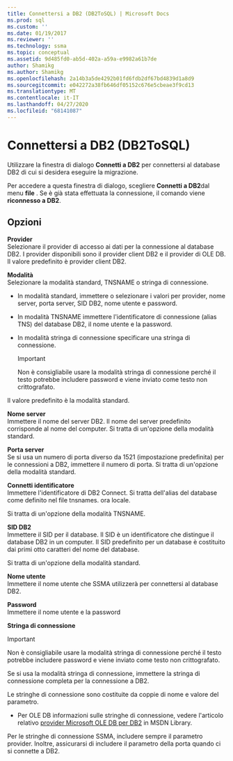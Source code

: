 ```yaml
---
title: Connettersi a DB2 (DB2ToSQL) | Microsoft Docs
ms.prod: sql
ms.custom: ''
ms.date: 01/19/2017
ms.reviewer: ''
ms.technology: ssma
ms.topic: conceptual
ms.assetid: 9d485fd0-ab5d-402a-a59a-e9982a61b7de
author: Shamikg
ms.author: Shamikg
ms.openlocfilehash: 2a14b3a5de4292b01fd6fdb2df67bd4839d1a8d9
ms.sourcegitcommit: e042272a38fb646df05152c676e5cbeae3f9cd13
ms.translationtype: MT
ms.contentlocale: it-IT
ms.lasthandoff: 04/27/2020
ms.locfileid: "68141087"
---
```

# <a name="connect-to-db2-db2tosql"></a>Connettersi a DB2 (DB2ToSQL)
Utilizzare la finestra di dialogo **Connetti a DB2** per connettersi al database DB2 di cui si desidera eseguire la migrazione.  
  
Per accedere a questa finestra di dialogo, scegliere **Connetti a DB2**dal menu **file** . Se è già stata effettuata la connessione, il comando viene **riconnesso a DB2**.  
  
## <a name="options"></a>Opzioni  
**Provider**  
Selezionare il provider di accesso ai dati per la connessione al database DB2. I provider disponibili sono il provider client DB2 e il provider di OLE DB. Il valore predefinito è provider client DB2.  
  
**Modalità**  
Selezionare la modalità standard, TNSNAME o stringa di connessione.  
  
-   In modalità standard, immettere o selezionare i valori per provider, nome server, porta server, SID DB2, nome utente e password.  
  
-   In modalità TNSNAME immettere l'identificatore di connessione (alias TNS) del database DB2, il nome utente e la password.  
  
-   In modalità stringa di connessione specificare una stringa di connessione.  
  
    > [!IMPORTANT]  
    > Non è consigliabile usare la modalità stringa di connessione perché il testo potrebbe includere password e viene inviato come testo non crittografato.  
  
Il valore predefinito è la modalità standard.  
  
**Nome server**  
Immettere il nome del server DB2. Il nome del server predefinito corrisponde al nome del computer. Si tratta di un'opzione della modalità standard.  
  
**Porta server**  
Se si usa un numero di porta diverso da 1521 (impostazione predefinita) per le connessioni a DB2, immettere il numero di porta. Si tratta di un'opzione della modalità standard.  
  
**Connetti identificatore**  
Immettere l'identificatore di DB2 Connect. Si tratta dell'alias del database come definito nel file tnsnames. ora locale.  
  
Si tratta di un'opzione della modalità TNSNAME.  
  
**SID DB2**  
Immettere il SID per il database. Il SID è un identificatore che distingue il database DB2 in un computer. Il SID predefinito per un database è costituito dai primi otto caratteri del nome del database.  
  
Si tratta di un'opzione della modalità standard.  
  
**Nome utente**  
Immettere il nome utente che SSMA utilizzerà per connettersi al database DB2.  
  
**Password**  
Immettere il nome utente e la password  
  
**Stringa di connessione**  
> [!IMPORTANT]  
> Non è consigliabile usare la modalità stringa di connessione perché il testo potrebbe includere password e viene inviato come testo non crittografato.  
  
Se si usa la modalità stringa di connessione, immettere la stringa di connessione completa per la connessione a DB2.  
  
Le stringhe di connessione sono costituite da coppie di nome e valore del parametro.  
  
-   Per OLE DB informazioni sulle stringhe di connessione, vedere l'articolo relativo [provider Microsoft OLE DB per DB2](https://go.microsoft.com/fwlink/?LinkId=85640) in MSDN Library.  
  
Per le stringhe di connessione SSMA, includere sempre il parametro provider. Inoltre, assicurarsi di includere il parametro della porta quando ci si connette a DB2.  
  
